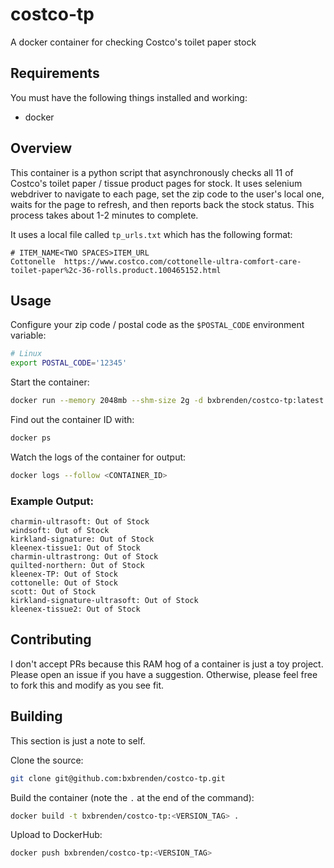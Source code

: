 #  costco-tp
A docker container for checking Costco's toilet paper stock


## Requirements
You must have the following things installed and working:
- docker


## Overview
This container is a python script that asynchronously checks all 11 of Costco's toilet paper / tissue product pages for stock.
It uses selenium webdriver to navigate to each page, set the zip code to the user's local one, waits for the page to refresh, and then reports back the stock status.
This process takes about 1-2 minutes to complete.

It uses a local file called `tp_urls.txt` which has the following format:

```
# ITEM_NAME<TWO SPACES>ITEM_URL
Cottonelle  https://www.costco.com/cottonelle-ultra-comfort-care-toilet-paper%2c-36-rolls.product.100465152.html
```


## Usage
Configure your zip code / postal code as the `$POSTAL_CODE` environment variable:

```bash
# Linux
export POSTAL_CODE='12345'
```

Start the container:
```bash
docker run --memory 2048mb --shm-size 2g -d bxbrenden/costco-tp:latest
```

Find out the container ID with:
```bash
docker ps
```

Watch the logs of the container for output:
```bash
docker logs --follow <CONTAINER_ID>
```

### Example Output:

```
charmin-ultrasoft: Out of Stock
windsoft: Out of Stock
kirkland-signature: Out of Stock
kleenex-tissue1: Out of Stock
charmin-ultrastrong: Out of Stock
quilted-northern: Out of Stock
kleenex-TP: Out of Stock
cottonelle: Out of Stock
scott: Out of Stock
kirkland-signature-ultrasoft: Out of Stock
kleenex-tissue2: Out of Stock
```


## Contributing
I don't accept PRs because this RAM hog of a container is just a toy project.
Please open an issue if you have a suggestion.
Otherwise, please feel free to fork this and modify as you see fit.


## Building
This section is just a note to self.

Clone the source:

```bash
git clone git@github.com:bxbrenden/costco-tp.git
```

Build the container (note the `.` at the end of the command):

```bash
docker build -t bxbrenden/costco-tp:<VERSION_TAG> .
```

Upload to DockerHub:

```bash
docker push bxbrenden/costco-tp:<VERSION_TAG>
```
